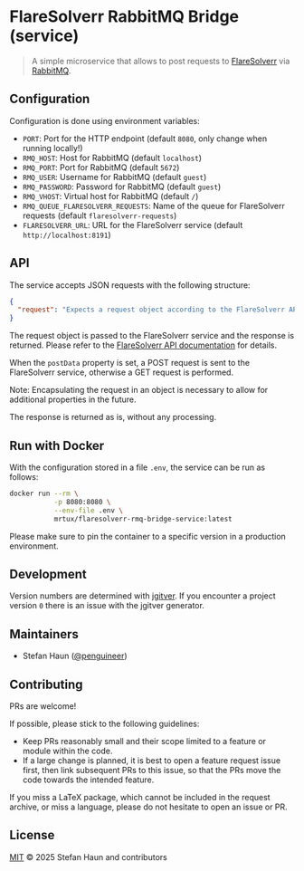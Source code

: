 # FlareSolverr RabbitMQ Bridge (service)

> A simple microservice that allows to post requests to
> [FlareSolverr](https://github.com/FlareSolverr/FlareSolverr) via [RabbitMQ](https://www.rabbitmq.com/).

## Configuration

Configuration is done using environment variables:

* `PORT`: Port for the HTTP endpoint (default `8080`, only change when running locally!)
* `RMQ_HOST`: Host for RabbitMQ (default `localhost`)
* `RMQ_PORT`: Port for RabbitMQ (default `5672`)
* `RMQ_USER`: Username for RabbitMQ (default `guest`)
* `RMQ_PASSWORD`: Password for RabbitMQ (default `guest`)
* `RMQ_VHOST`: Virtual host for RabbitMQ (default `/`)
* `RMQ_QUEUE_FLARESOLVERR_REQUESTS`: Name of the queue for FlareSolverr requests (default `flaresolverr-requests`)
* `FLARESOLVERR_URL`: URL for the FlareSolverr service (default `http://localhost:8191`)

## API

The service accepts JSON requests with the following structure:

```json
{
  "request": "Expects a request object according to the FlareSolverr API"
}
```

The request object is passed to the FlareSolverr service and the response is returned.
Please refer to
the [FlareSolverr API documentation](https://github.com/FlareSolverr/FlareSolverr?tab=readme-ov-file#-requestget) for
details.

When the `postData` property is set, a POST request is sent to the FlareSolverr service, otherwise a GET request is
performed.

Note: Encapsulating the request in an object is necessary to allow for additional properties in the future.

The response is returned as is, without any processing.

## Run with Docker

With the configuration stored in a file `.env`, the service can be run as follows:

```bash
docker run --rm \
           -p 8080:8080 \
           --env-file .env \
           mrtux/flaresolverr-rmq-bridge-service:latest
```

Please make sure to pin the container to a specific version in a production environment.

## Development

Version numbers are determined with [jgitver](https://jgitver.github.io/).
If you encounter a project version `0` there is an issue with the jgitver generator.

## Maintainers

* Stefan Haun ([@penguineer](https://github.com/penguineer))

## Contributing

PRs are welcome!

If possible, please stick to the following guidelines:

* Keep PRs reasonably small and their scope limited to a feature or module within the code.
* If a large change is planned, it is best to open a feature request issue first, then link subsequent PRs to this
  issue, so that the PRs move the code towards the intended feature.

If you miss a LaTeX package, which cannot be included in the request archive, or miss a language, please do not hesitate
to open an issue or PR.

## License

[MIT](LICENSE.txt) © 2025 Stefan Haun and contributors
